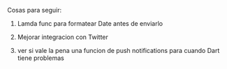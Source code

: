 Cosas para seguir:

1) Lamda func para formatear Date antes de enviarlo

2) Mejorar integracion con Twitter

3) ver si vale la pena una funcion de push notifications para cuando Dart tiene problemas
